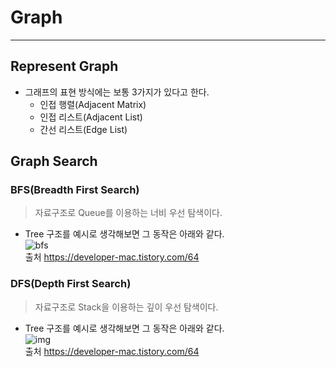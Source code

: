 # Graph
---
## Represent Graph
- 그래프의 표현 방식에는 보통 3가지가 있다고 한다.
  - 인접 행렬(Adjacent Matrix)
  - 인접 리스트(Adjacent List)
  - 간선 리스트(Edge List)

## Graph Search
### BFS(Breadth First Search)
> 자료구조로 Queue를 이용하는 너비 우선 탐색이다.  

- Tree 구조를 예시로 생각해보면 그 동작은 아래와 같다.  
![bfs](https://user-images.githubusercontent.com/71700079/144698194-9687b98c-508a-4f52-9c03-1335e3fdc79f.gif)  
     출처 https://developer-mac.tistory.com/64

### DFS(Depth First Search)
> 자료구조로 Stack을 이용하는 깊이 우선 탐색이다.  

- Tree 구조를 예시로 생각해보면 그 동작은 아래와 같다.  
![img](https://user-images.githubusercontent.com/71700079/144698180-dfbe13ad-a1cb-4afe-9dbc-77b2cae1edca.gif)  
     출처 https://developer-mac.tistory.com/64
